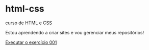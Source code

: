 # html-css
 curso de HTML e CSS

 Estou aprendendo a criar sites e vou gerenciar meus repositórios!

<a href="filipe-alexandre.github.io/html-css/exercícios/ex001/">Executar o exercício 001</a>